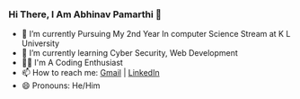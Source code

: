 ### Hi There, I Am Abhinav Pamarthi 👋

- 🏫 I’m currently Pursuing My 2nd Year In computer Science Stream at K L University 
- 🌱 I’m currently learning Cyber Security, Web Development
- 👨‍💻 I'm A Coding Enthusiast
- 📫 How to reach me: <a href="mailto:pamarthiabhinavforwork@gmail.com" target="__blank">Gmail</a> | <a href="https://www.linkedin.com/in/abhinav-pamarthi" target="__blank">LinkedIn</a>
- 😄 Pronouns: He/Him


<!-- [Gmail](mailto:pamarthiabhinavforwork@gmail.com){:target="__blank"} | [linkedIn](https://www.linkedin.com/in/abhinav-pamarthi){:target="__blank"} -->

<!-- ## Stargazers over time 
[![Stargazers over time](https://starchart.cc/pamarthiabhinav/pamarthiabhinav.svg)](https://starchart.cc/pamarthiabhinav/pamarthiabhinav) -->
